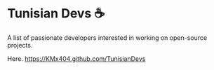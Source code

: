 # Tunisian Devs :coffee: 

A list of passionate developers interested in working on open-source projects. 

Here. https://KMx404.github.com/TunisianDevs
